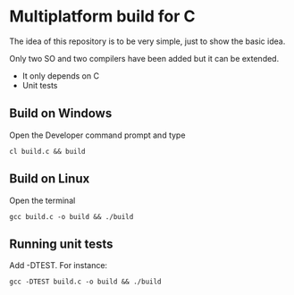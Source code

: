 # Multiplatform build for C

The idea of this repository is to be very simple, just to show the basic idea.

Only two SO and two compilers have been added but it can be extended.

- It only depends on C
- Unit tests

## Build on Windows

Open the Developer command prompt and type
```
cl build.c && build
```
## Build on Linux

Open the terminal
```
gcc build.c -o build && ./build
```

## Running unit tests
Add -DTEST. For instance:

```
gcc -DTEST build.c -o build && ./build
```



